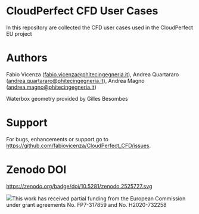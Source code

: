 # CloudPerfect CFD User Cases
In this repository are collected the CFD user cases used in the CloudPerfect EU project

# Authors

Fabio Vicenza (fabio.vicenza@phitecingegneria.it), Andrea Quartararo (andrea.quartararo@phitecingegneria.it), Andrea Magno (andrea.magno@phitecingegneria.it)

Waterbox geometry provided by Gilles Besombes

# Support

For bugs, enhancements or support go to https://github.com/fabiovicenza/CloudPerfect_CFD/issues.

# Zenodo DOI

https://zenodo.org/badge/doi/10.5281/zenodo.2525727.svg


![](http://www.consilium.europa.eu/images/img_flag-eu.gif)This work has received partial funding from the European Commission under grant agreements No. FP7-317859 and No. H2020-732258



